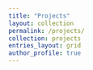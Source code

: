 ```yaml
---
title: "Projects"
layout: collection
permalink: /projects/
collection: projects
entries_layout: grid
author_profile: true
---
```


